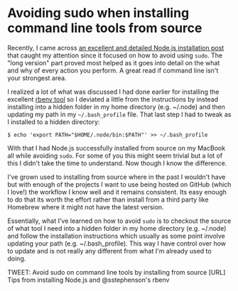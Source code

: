# Avoiding sudo when installing command line tools from source

Recently, I came across [an excellent and detailed Node.js installation post](http://increaseyourgeek.wordpress.com/2010/08/18/install-node-js-without-using-sudo/) that caught my attention since it focused on how to avoid using ```sudo```. The "long version" part proved most helped as it goes into detail on the what and why of every action you perform. A great read if command line isn't your strongest area.

I realized a lot of what was discussed I had done earlier for installing the excellent [rbenv tool](https://github.com/sstephenson/rbenv) so I deviated a little from the instructions by instead installing into a hidden folder in my home directory (e.g. ~/.node) and then updating my path in my ```~/.bash_profile``` file. That last step I had to tweak as I installed to a hidden directory:

	$ echo 'export PATH="$HOME/.node/bin:$PATH"' >> ~/.bash_profile

With that I had Node.js successfully installed from source on my MacBook all while avoiding ```sudo```. For some of you this might seem trivial but a lot of this I didn't take the time to understand. Now though I know the difference.

I've grown used to installing from source where in the past I wouldn't have but with enough of the projects I want to use being hosted on GitHub (which I love!) the workflow I know well and it remains consistent. Its easy enough to do that its worth the effort rather than install from a third party like Homebrew where it might not have the latest version.



Essentially, what I've learned on how to avoid ```sudo``` is to checkout the source of what tool I need into a hidden folder in my home directory (e.g. ~/.node) and follow the installation instructions which usually as some point involve updating your path (e.g. ~/.bash_profile). This way I have control over how to update and is not really any different from what I'm already used to doing.

TWEET: Avoid sudo on command line tools by installing from source [URL] Tips from installing Node.js and @sstephenson's rbenv